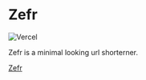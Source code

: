# Zefr
![Vercel](https://therealsujitk-vercel-badge.vercel.app/?app=zefr)

Zefr is a minimal looking url shorterner. 

[Zefr](https://zefr.xyz)
